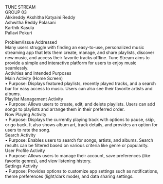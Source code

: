 TUNE STREAM<br>
GROUP 03<br>
Akkireddy Akshitha Katyaini Reddy<br>
Ashwitha Reddy Polasani<br>
Karthik Kasula<br>
Pallavi Pokuri<br>

Problem/Issue Addressed<br>
Many users struggle with finding an easy-to-use, personalized music streaming app that lets them create, manage, and share playlists, discover new music, and access their favorite tracks offline. Tune Stream aims to provide a simple and interactive platform for users to enjoy music seamlessly.<br>
Activities and Intended Purposes<br>
Main Activity (Home Screen)<br>
•	Purpose: Displays featured playlists, recently played tracks, and a search bar for easy access to music. Users can also see their favorite artists and albums.<br>
Playlist Management Activity<br>
•	Purpose: Allows users to create, edit, and delete playlists. Users can add songs to playlists and arrange them in their preferred order.<br>
Now Playing Activity<br>
•	Purpose: Displays the currently playing track with options to pause, skip, or go back. It also shows album art, track details, and provides an option for users to rate the song.<br>
Search Activity<br>
•	Purpose: Enables users to search for songs, artists, and albums. Search results can be filtered based on various criteria like genre or popularity.<br>
User Profile Activity<br>
•	Purpose: Allows users to manage their account, save preferences (like favorite genres), and view listening history.<br>
Settings Activity<br>
•	Purpose: Provides options to customize app settings such as notifications, theme preferences (light/dark mode), and data sharing settings.<br>
